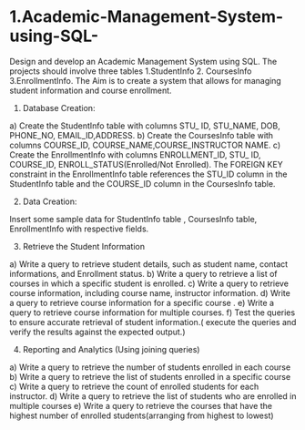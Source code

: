 # 1.Academic-Management-System-using-SQL-
Design and develop an Academic Management System using SQL. The projects should involve three tables 1.StudentInfo 2. CoursesInfo 3.EnrollmentInfo. The Aim is to create a system that allows for managing student information and course enrollment.
1. Database Creation:

a) Create the StudentInfo table with columns STU_ ID, STU_NAME, DOB, PHONE_NO,
EMAIL_ID,ADDRESS.
b) Create the CoursesInfo table with columns COURSE_ID,
COURSE_NAME,COURSE_INSTRUCTOR NAME.
c) Create the EnrollmentInfo with columns ENROLLMENT_ID, STU_ ID, COURSE_ID,
ENROLL_STATUS(Enrolled/Not Enrolled). The FOREIGN KEY constraint in the EnrollmentInfo
table references the STU_ID column in the StudentInfo table and the COURSE_ID column in the
CoursesInfo table.

2. Data Creation:

Insert some sample data for StudentInfo table , CoursesInfo table, EnrollmentInfo with
respective fields.

3. Retrieve the Student Information

a) Write a query to retrieve student details, such as student name, contact informations, and
Enrollment status.
b) Write a query to retrieve a list of courses in which a specific student is enrolled.
c) Write a query to retrieve course information, including course name, instructor information.
d) Write a query to retrieve course information for a specific course .
e) Write a query to retrieve course information for multiple courses.
f) Test the queries to ensure accurate retrieval of student information.( execute the queries and
verify the results against the expected output.) 

4. Reporting and Analytics (Using joining queries)

a) Write a query to retrieve the number of students enrolled in each course
b) Write a query to retrieve the list of students enrolled in a specific course
c) Write a query to retrieve the count of enrolled students for each instructor.
d) Write a query to retrieve the list of students who are enrolled in multiple courses
e) Write a query to retrieve the courses that have the highest number of enrolled
students(arranging from highest to lowest)
